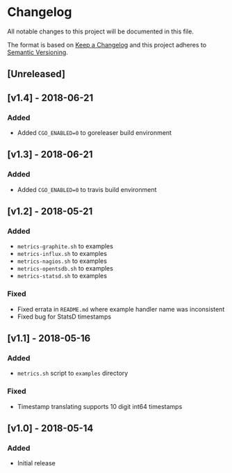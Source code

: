 # Changelog
All notable changes to this project will be documented in this file.

The format is based on [Keep a Changelog](http://keepachangelog.com/en/1.0.0/)
and this project adheres to [Semantic Versioning](http://semver.org/spec/v2.0.0.html).

## [Unreleased]

## [v1.4] - 2018-06-21
### Added
- Added `CGO_ENABLED=0` to goreleaser build environment

## [v1.3] - 2018-06-21
### Added
- Added `CGO_ENABLED=0` to travis build environment

## [v1.2] - 2018-05-21
### Added
- `metrics-graphite.sh` to examples
- `metrics-influx.sh` to examples
- `metrics-nagios.sh` to examples
- `metrics-opentsdb.sh` to examples
- `metrics-statsd.sh` to examples

### Fixed
- Fixed errata in `README.md` where example handler name was inconsistent
- Fixed bug for StatsD timestamps

## [v1.1] - 2018-05-16
### Added
- `metrics.sh` script to `examples` directory

### Fixed
- Timestamp translating supports 10 digit int64 timestamps

## [v1.0] - 2018-05-14
### Added
- Initial release
